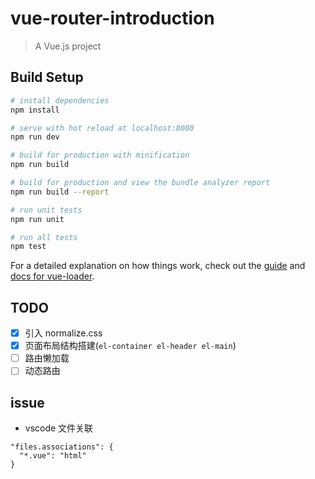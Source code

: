 # vue-router-introduction

> A Vue.js project

## Build Setup

``` bash
# install dependencies
npm install

# serve with hot reload at localhost:8080
npm run dev

# build for production with minification
npm run build

# build for production and view the bundle analyzer report
npm run build --report

# run unit tests
npm run unit

# run all tests
npm test
```

For a detailed explanation on how things work, check out the [guide](http://vuejs-templates.github.io/webpack/) and [docs for vue-loader](http://vuejs.github.io/vue-loader).

## TODO 

- [x] 引入 normalize.css
- [x] 页面布局结构搭建(`el-container el-header el-main`)
- [ ] 路由懒加载
- [ ] 动态路由

## issue

- vscode 文件关联

```config
"files.associations": {
  "*.vue": "html"
}
```